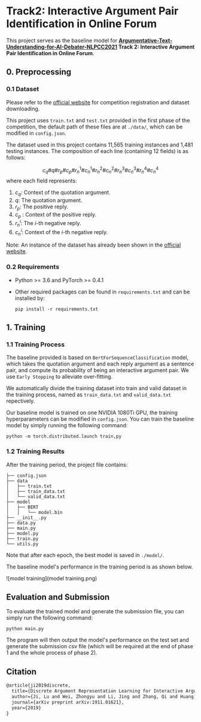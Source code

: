 # **Track2: Interactive Argument Pair Identification in Online Forum**

This project serves as the baseline model for **[Argumentative-Text-Understanding-for-AI-Debater-NLPCC2021](https://github.com/AIDebater/Argumentative-Text-Understanding-for-AI-Debater-NLPCC2021) Track 2: Interactive Argument Pair Identification in Online Forum**.

## 0. Preprocessing

### 0.1 Dataset

Please refer to the [official website](http://www.fudan-disc.com/sharedtask/AIDebater21/index.html) for competition registration and dataset downloading.

This project uses `train.txt` and `test.txt` provided in the first phase of the competition, the default path of these files are at `./data/`, which can be modified in `config.json`.

The dataset used in this project contains 11,565 training instances and 1,481 testing instances. The composition of each line (containing 12 fields) is as follows:

$$
c_q\#q \#r_p\#c_p\#r_n^1\#c_n^1\#r_n^2\#c_n^2\#r_n^3\#c_n^3\#r_n^4\#c_n^4
$$
where each field represents:

1. $c_q$: Context of the quotation argument.
2. $q$: The quotation argument.
3. $r_p$: The positive reply.
4. $c_p$ : Context of the positive reply.
5. $r_n^i$: The $i$-th negative reply.
6. $c_n^i$: Context of the $i$-th negative reply.

Note: An instance of the dataset has already been shown in the  [official website](http://www.fudan-disc.com/sharedtask/AIDebater21/index.html).

### 0.2 Requirements

- Python >= 3.6 and PyTorch >= 0.4.1

- Other required packages can be found in `requirements.txt` and can be installed by:

  ```
  pip install -r requirements.txt
  ```

## 1. Training

### 1.1 Training Process

The baseline provided is based on `BertForSequenceClassification` model, which takes the quotation argument and each reply argument as a sentence pair, and compute its probability of being an interactive argument pair. We use `Early Stopping` to alleviate over-fitting.

We automatically divide the training dataset into train and valid dataset in the training process, named as `train_data.txt` and `valid_data.txt` repectively.

Our baseline model is trained on one NVIDIA 1080Ti GPU, the training hyperparameters can be modified in `config.json`. You can train the baseline model by simply running the following command:

```shell
python -m torch.distributed.launch train,py
```

### 1.2 Training Results

After the training period, the project file contains:

```
├── config.json
├── data
│   ├── train.txt
│   ├── train_data.txt
│   └── valid_data.txt
├── model
│   ├── BERT
│   │   └── model.bin
├── __init__.py
├── data.py
├── main.py
├── model.py
├── train.py
└── utils.py
```

Note that after each epoch, the best model is saved in `./model/`.

The baseline model's performance in the training period is as shown below.

![model training](model training.png)

## Evaluation and Submission

To evaluate the trained model and generate the submission file, you can simply run the following command:

```
python main.py
```

The program will then output the model's performance on the test set and generate the submission csv file (which will be required at the end of phase 1 and the whole process of phase 2).

## Citation

```markdown
@article{ji2019discrete,
  title={Discrete Argument Representation Learning for Interactive Argument Pair Identification},
  author={Ji, Lu and Wei, Zhongyu and Li, Jing and Zhang, Qi and Huang, Xuanjing},
  journal={arXiv preprint arXiv:1911.01621},
  year={2019}
}
```
